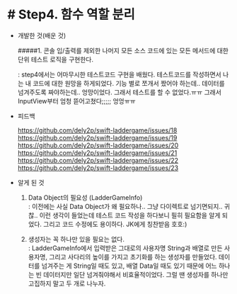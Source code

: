 # # Step4. 함수 역할 분리

- 개발한 것(배운 것)

	#####1. 콘솔 입/출력를 제외한 나머지 모든 소스 코드에 있는 모든 메서드에 대한 단위 테스트 로직을 구현한다.

	: step4에서는 어마무시한 테스트코드 구현을 배웠다. 테스트코드를 작성하면서 나는 내 코드에 대한 원망을 하게되었다. 기능 별로 쪼개서 짰어야 하는데.. 데이터를 넘겨주도록 짜야하는데.. 엉망이었다. 그래서 테스트를 할 수 없었다.ㅠㅠ 그래서 InputView부터 엄청 뜯어고쳤다;;;;; 엉엉ㅠㅠ
- 피드백

	https://github.com/dely2p/swift-laddergame/issues/18  
	https://github.com/dely2p/swift-laddergame/issues/19  
	https://github.com/dely2p/swift-laddergame/issues/20  
	https://github.com/dely2p/swift-laddergame/issues/21  
	https://github.com/dely2p/swift-laddergame/issues/22  
	https://github.com/dely2p/swift-laddergame/issues/23  

- 알게 된 것

	1. Data Object의 필요성 (LadderGameInfo)  
		: 이전에는 사실 Data Object가 왜 필요하나.. 그냥 다이렉트로 넘기면되지.. 귀찮.. 이런 생각이 들었는데 테스트 코드 작성을 하다보니 필히 필요함을 알게 되었다. 그리고 코드 수정에도 용이하다. JK에게 칭찬받음 호호:) 

	2. 생성자는 꼭 하나만 있을 필요는 없다.  
		: LadderGameInfo에서 입력받은 그대로의 사용자명 String과 배열로 만든 사용자명, 그리고 사다리의 높이를 가지고 초기화를 하는 생성자를 만들었다. 데이터를 넘겨주는 게 String일 때도 있고, 배열 Data일 때도 있기 때문에 어느 하나는 빈 데이터지만 일단 넘겨줘야해서 비효율적이었다. 그럴 땐 생성자를 하나만 고집하지 말고 두 개로 나누자.

